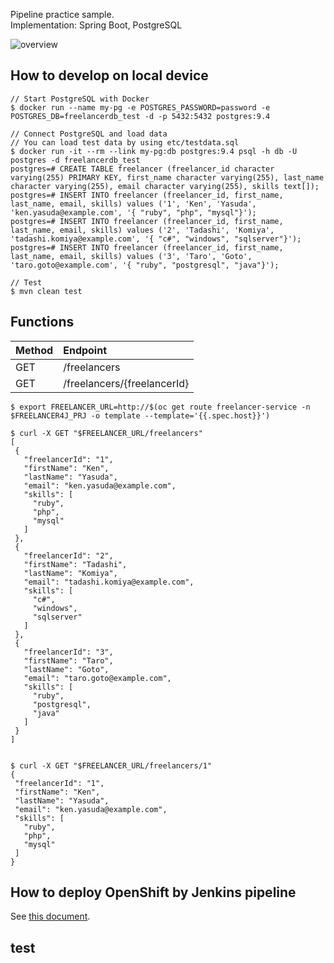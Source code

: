 Pipeline practice sample.  
Implementation: Spring Boot, PostgreSQL

![overview](images/freelancer-overview.png)

## How to develop on local device
```
// Start PostgreSQL with Docker
$ docker run --name my-pg -e POSTGRES_PASSWORD=password -e POSTGRES_DB=freelancerdb_test -d -p 5432:5432 postgres:9.4

// Connect PostgreSQL and load data
// You can load test data by using etc/testdata.sql
$ docker run -it --rm --link my-pg:db postgres:9.4 psql -h db -U postgres -d freelancerdb_test
postgres=# CREATE TABLE freelancer (freelancer_id character varying(255) PRIMARY KEY, first_name character varying(255), last_name character varying(255), email character varying(255), skills text[]);
postgres=# INSERT INTO freelancer (freelancer_id, first_name, last_name, email, skills) values ('1', 'Ken', 'Yasuda', 'ken.yasuda@example.com', '{ "ruby", "php", "mysql"}');
postgres=# INSERT INTO freelancer (freelancer_id, first_name, last_name, email, skills) values ('2', 'Tadashi', 'Komiya', 'tadashi.komiya@example.com', '{ "c#", "windows", "sqlserver"}');
postgres=# INSERT INTO freelancer (freelancer_id, first_name, last_name, email, skills) values ('3', 'Taro', 'Goto', 'taro.goto@example.com', '{ "ruby", "postgresql", "java"}');

// Test
$ mvn clean test
```

## Functions
| Method | Endpoint |
:-----------|:------------|
 GET | /freelancers |
 GET | /freelancers/{freelancerId} |

 ```
$ export FREELANCER_URL=http://$(oc get route freelancer-service -n $FREELANCER4J_PRJ -o template --template='{{.spec.host}}')

$ curl -X GET "$FREELANCER_URL/freelancers"
[
  {
    "freelancerId": "1",
    "firstName": "Ken",
    "lastName": "Yasuda",
    "email": "ken.yasuda@example.com",
    "skills": [
      "ruby",
      "php",
      "mysql"
    ]
  },
  {
    "freelancerId": "2",
    "firstName": "Tadashi",
    "lastName": "Komiya",
    "email": "tadashi.komiya@example.com",
    "skills": [
      "c#",
      "windows",
      "sqlserver"
    ]
  },
  {
    "freelancerId": "3",
    "firstName": "Taro",
    "lastName": "Goto",
    "email": "taro.goto@example.com",
    "skills": [
      "ruby",
      "postgresql",
      "java"
    ]
  }
]


$ curl -X GET "$FREELANCER_URL/freelancers/1"
{
  "freelancerId": "1",
  "firstName": "Ken",
  "lastName": "Yasuda",
  "email": "ken.yasuda@example.com",
  "skills": [
    "ruby",
    "php",
    "mysql"
  ]
}
 ```

## How to deploy OpenShift by Jenkins pipeline
See [this document](how-to-use.md).

## test
